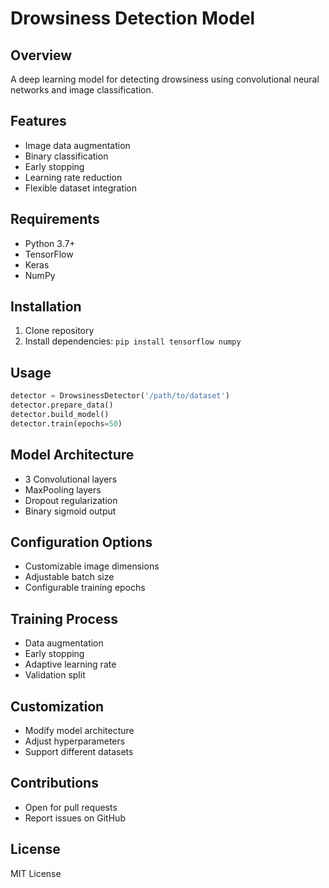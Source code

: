 # Drowsiness Detection Model

## Overview
A deep learning model for detecting drowsiness using convolutional neural networks and image classification.

## Features
- Image data augmentation
- Binary classification 
- Early stopping
- Learning rate reduction
- Flexible dataset integration

## Requirements
- Python 3.7+
- TensorFlow
- Keras
- NumPy

## Installation
1. Clone repository
2. Install dependencies: `pip install tensorflow numpy`

## Usage
```python
detector = DrowsinessDetector('/path/to/dataset')
detector.prepare_data()
detector.build_model()
detector.train(epochs=50)
```

## Model Architecture
- 3 Convolutional layers
- MaxPooling layers
- Dropout regularization
- Binary sigmoid output

## Configuration Options
- Customizable image dimensions
- Adjustable batch size
- Configurable training epochs

## Training Process
- Data augmentation
- Early stopping
- Adaptive learning rate
- Validation split

## Customization
- Modify model architecture
- Adjust hyperparameters
- Support different datasets

## Contributions
- Open for pull requests
- Report issues on GitHub

## License
MIT License
